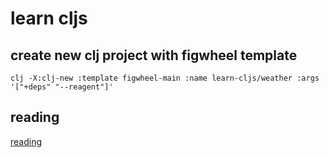 # learn cljs
## create new clj project with figwheel template
```shell
clj -X:clj-new :template figwheel-main :name learn-cljs/weather :args '["+deps" "--reagent"]'
```
## reading
[reading](https://www.learn-clojurescript.com/section-1/lesson-7-repl-crash-course/#running-code-in-a-browser)
